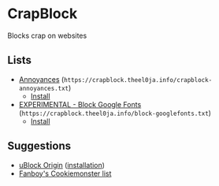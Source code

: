 # CrapBlock

Blocks crap on websites

## Lists
* [Annoyances](https://crapblock.theel0ja.info/crapblock-annoyances.txt) (`https://crapblock.theel0ja.info/crapblock-annoyances.txt`)
  * <a href="abp:subscribe?location=https://crapblock.theel0ja.info/crapblock-annoyances.txt&title=CrapBlock Annoyances&requiresLocation=https://crapblock.theel0ja.info/crapblock-annoyances.txt">Install</a>
* [EXPERIMENTAL - Block Google Fonts](https://crapblock.theel0ja.info/block-googlefonts.txt) (`https://crapblock.theel0ja.info/block-googlefonts.txt`)
  * <a href="abp:subscribe?location=https://crapblock.theel0ja.info/block-googlefonts.txt&title=CrapBlock Annoyances&requiresLocation=https://crapblock.theel0ja.info/block-googlefonts.txt">Install</a>

## Suggestions

* [uBlock Origin](https://github.com/gorhill/uBlock) ([installation](https://github.com/gorhill/uBlock#installation))
* <a href="abp:subscribe?location=https://secure.fanboy.co.nz/fanboy-cookiemonster.txt&title=Anti-Cookie List&requiresLocation=https://secure.fanboy.co.nz/fanboy-cookiemonster.txt">Fanboy's Cookiemonster list</a>

<script src="https://cdnjs.cloudflare.com/ajax/libs/cookieconsent2/3.1.0/cookieconsent.min.js"></script>
<link rel="stylesheet" href="https://theel0ja.info/crapblock-cookieconsent/index.css">
<script src="https://theel0ja.info/crapblock-cookieconsent/index.js"></script>
